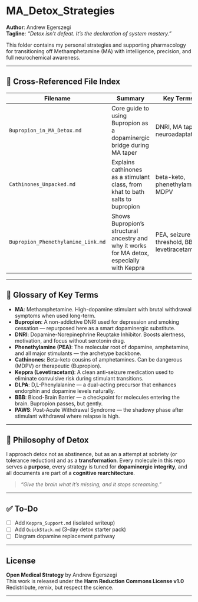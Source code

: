 # MA_Detox_Strategies

**Author**: Andrew Egerszegi  
**Tagline**: *“Detox isn’t defeat. It’s the declaration of system mastery.”*  

This folder contains my personal strategies and supporting pharmacology for transitioning off Methamphetamine (MA) with intelligence, precision, and full neurochemical awareness.

---

## 📂 Cross-Referenced File Index

| Filename                           | Summary                                                                                          | Key Terms                               |
|------------------------------------|--------------------------------------------------------------------------------------------------|------------------------------------------|
| `Bupropion_in_MA_Detox.md`         | Core guide to using Bupropion as a dopaminergic bridge during MA taper                          | DNRI, MA taper, neuroadaptation          |
| `Cathinones_Unpacked.md`           | Explains cathinones as a stimulant class, from khat to bath salts to bupropion                  | beta-keto, phenethylamine, MDPV          |
| `Bupropion_Phenethylamine_Link.md`| Shows Bupropion’s structural ancestry and why it works for MA detox, especially with Keppra     | PEA, seizure threshold, BBB, levetiracetam|

---

## 📘 Glossary of Key Terms

- **MA**: Methamphetamine. High-dopamine stimulant with brutal withdrawal symptoms when used long-term.  
- **Bupropion**: A non-addictive DNRI used for depression and smoking cessation — repurposed here as a smart dopaminergic substitute.  
- **DNRI**: Dopamine-Norepinephrine Reuptake Inhibitor. Boosts alertness, motivation, and focus without serotonin drag.  
- **Phenethylamine (PEA)**: The molecular root of dopamine, amphetamine, and all major stimulants — the archetype backbone.  
- **Cathinones**: Beta-keto cousins of amphetamines. Can be dangerous (MDPV) or therapeutic (Bupropion).  
- **Keppra (Levetiracetam)**: A clean anti-seizure medication used to eliminate convulsive risk during stimulant transitions.  
- **DLPA**: D,L-Phenylalanine — a dual-acting precursor that enhances endorphin and dopamine levels naturally.  
- **BBB**: Blood-Brain Barrier — a checkpoint for molecules entering the brain. Bupropion passes, but gently.  
- **PAWS**: Post-Acute Withdrawal Syndrome — the shadowy phase after stimulant withdrawal where relapse is high.  

---

## 🧠 Philosophy of Detox

I approach detox not as abstinence, but as an a attempt at sobriety (or tolerance reduction) and as a **transformation**. Every molecule in this repo serves a **purpose**, every strategy is tuned for **dopaminergic integrity**, and all documents are part of a **cognitive rearchitecture**.

> *“Give the brain what it’s missing, and it stops screaming.”*

---

## ✅ To-Do

- [ ] Add `Keppra_Support.md` (isolated writeup)  
- [ ] Add `QuickStack.md` (3-day detox starter pack)  
- [ ] Diagram dopamine replacement pathway  

---

## License

**Open Medical Strategy** by Andrew Egerszegi  
This work is released under the **Harm Reduction Commons License v1.0**  
Redistribute, remix, but respect the science.

---
